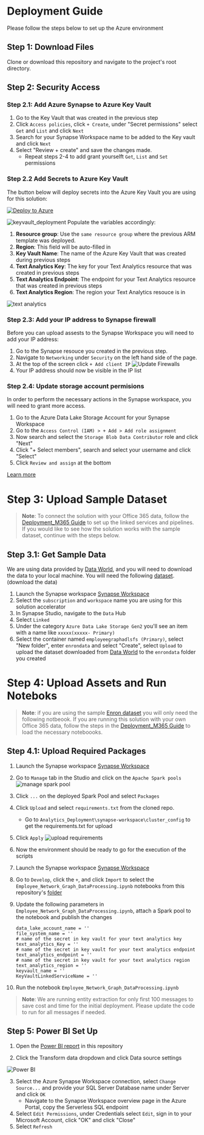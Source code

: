 # Deployment Guide 
Please follow the steps below to set up the Azure environment

## Step 1: Download Files
Clone or download this repository and navigate to the project's root directory.

## Step 2: Security Access
### Step 2.1: Add Azure Synapse to Azure Key Vault 
1. Go to the Key Vault that was created in the previous step 
2. Click `Access policies`, click `+ Create`, under "Secret permissions" select `Get` and `List` and click `Next`
3. Search for your Synapse Workspace name to be added to the Key vault and click `Next` 
4. Select "Review + create" and save the changes made.
    * Repeat steps 2-4 to add grant yourselft `Get`, `List` and `Set` permissions 

### Step 2.2 Add Secrets to Azure Key Vault
The button below will deploy secrets into the Azure Key Vault you are using for this solution:

[![Deploy to Azure](https://aka.ms/deploytoazurebutton)](https://portal.azure.com/#create/Microsoft.Template/uri/https%3A%2F%2Fraw.githubusercontent.com%2Fmicrosoft%2FAzure-Employee-Network-Graph-Solution-Accelerator-with-MGDC%2Fmain%2FDeployment%2Fdeploykeyvault.json)

![keyvault_deployment](./img/DeployKeyVault.png "Deploy Key Vault")
Populate the variables accordingly:
1. **Resource group**: Use the `same resource group` where the previous ARM template was deployed.
2. **Region**: This field will be auto-filled in 
3. **Key Vault Name**: The name of the Azure Key Vault that was created during previous steps
4. **Text Analytics Key**: The key for your Text Analytics resource that was created in previous steps
5. **Text Analytics Endpoint**: The endpoint for your Text Analytics resource that was created in previous steps
6. **Text Analytics Region**: The region your Text Analytics resouce is in

![text analytics](./img/TextAnalyticsKeyVaultDeploy.png)

### Step 2.3: Add your IP address to Synapse firewall
Before you can upload assests to the Synapse Workspace you will need to add your IP address:
1. Go to the Synapse resouce you created in the previous step. 
2. Navigate to `Networking` under `Security` on the left hand side of the page.
3. At the top of the screen click `+ Add client IP`
    ![Update Firewalls](./img/deploy-firewall.png)  
4. Your IP address should now be visible in the IP list

### Step 2.4: Update storage account permisions 
In order to perform the necessary actions in the Synapse workspace, you will need to grant more access.
1. Go to the Azure Data Lake Storage Account for your Synapse Workspace
2. Go to the `Access Control (IAM) > + Add > Add role assignment` 
3. Now search and select the `Storage Blob Data Contributor` role and click "Next" 
4. Click "+ Select members", search and select your username and click "Select" 
5. Click `Review and assign` at the bottom

[Learn more](https://docs.microsoft.com/azure/synapse-analytics/security/how-to-set-up-access-control)



# Step 3: Upload Sample Dataset
> **Note**: To connect the solution with your Office 365 data, follow the [Deployment_M365 Guide](./Deployment_M365.md) to set up the linked services and pipelines. If you would like to see how the solution works with the sample dataset, continue with the steps below. 

## Step 3.1: Get Sample Data
We are using data provided by [Data World](https://data.world/brianray/enron-email-dataset), and you will need to download the data to your local machine. You will need the following [dataset](https://data.world/brianray/enron-email-dataset/file/enron_05_17_2015_with_labels_v2.csv.zip). (download the data)

1. Launch the Synapse workspace [Synapse Workspace](https://ms.web.azuresynapse.net/)
2. Select the `subscription` and `workspace` name you are using for this solution accelerator
3. In Synapse Studio, navigate to the `Data` Hub
4. Select `Linked`
5. Under the category `Azure Data Lake Storage Gen2` you'll see an item with a name like `xxxxx(xxxxx- Primary)`
6. Select the container named `employeegraphadlsfs (Primary)`, select "New folder", enter `enrondata` and select "Create", select `Upload` to upload the dataset downloaded from [Data World](https://data.world/brianray/enron-email-dataset) to the `enrondata` folder you created

# Step 4: Upload Assets and Run Noteboks
> **Note**: if you are using the sample [Enron dataset](https://data.world/brianray/enron-email-dataset/file/enron_05_17_2015_with_labels_v2.csv.zip) you will only need the following notbeook. If you are running this solution with your own Office 365 data, follow the steps in the [Deployment_M365 Guide](./Deployment_M365.md) to load the necessary noteboooks. 


## Step 4.1: Upload Required Packages
1. Launch the Synapse workspace [Synapse Workspace](https://ms.web.azuresynapse.net/)
2. Go to `Manage` tab in the Studio and click on the `Apache Spark pools`  
![manage spark pool](./img/ManageSparkPool.png)
5. Click `...` on the deployed Spark Pool and select `Packages`
6. Click `Upload` and select `requirements.txt` from the cloned repo.
    - Go to `Analytics_Deployment\synapse-workspace\cluster_config` to get the requirements.txt for upload  
7. Click `Apply`
![upload requirements](./img/Requirements.png)
8. Now the environment should be ready to go for the execution of the scripts  


1. Launch the Synapse workspace [Synapse Workspace](https://ms.web.azuresynapse.net/)
2. Go to `Develop`, click the `+`, and click `Import` to select the `Employee_Network_Graph_DataProcessing.ipynb` notebooks from this repository's [folder](https://github.com/microsoft/Azure-Employee-Network-Graph-Solution-Accelerator-with-MGDC/main/Code/Notebooks)
3. Update the following parameters in `Employee_Network_Graph_DataProcessing.ipynb`, attach a Spark pool to the notebook and publish the changes 
    ```
    data_lake_account_name = ''
    file_system_name = ''
    # name of the secret in key vault for your text analytics key
    text_analytics_Key = ''
    # name of the secret in key vault for your text analytics endpoint
    text_analytics_endpoint = ''
    # name of the secret in key vault for your text analytics region
    text_analytics_region = '' 
    keyvault_name = ''
    KeyVaultLinkedServiceName = ''
    ```
4. Run the notebook `Employee_Network_Graph_DataProcessing.ipynb`
> **Note**: We are running entity extraction for only first 100 messages to save cost and time for the initial deployment. Please update the code to run for all messages if needed. 

## Step 5: Power BI Set Up 
1. Open the [Power BI report](https://github.com/microsoft/Azure-Employee-Network-Graph-Solution-Accelerator-with-MGDC/main/PowerBI/EmployeeNetworkGraph.pbix) in this repository

2. Click the Transform data dropdown and click Data source settings 

![Power BI](./img/PowerBIDataSource.png)

3. Select the Azure Synapse Workspace connection, select `Change Source...` and provide your SQL Server Database name under Server and click `OK`
    * Navigate to the Synapse Workspace overview page in the Azure Portal, copy the Serverless SQL endpoint
4. Select `Edit Permissions`, under Credentials select `Edit`, sign in to your Microsoft Account, click "OK" and click "Close"
5. Select `Refresh`
